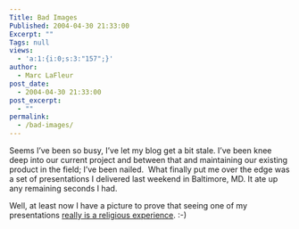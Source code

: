 ```yaml
---
Title: Bad Images
Published: 2004-04-30 21:33:00
Excerpt: ""
Tags: null
views:
  - 'a:1:{i:0;s:3:"157";}'
author:
  - Marc LaFleur
post_date:
  - 2004-04-30 21:33:00
post_excerpt:
  - ""
permalink:
  - /bad-images/
---
```

<div>
<p>Seems I&#8217;ve been so busy, I&#8217;ve let my blog get a bit stale. I&#8217;ve been knee deep into our current project and between that and maintaining our existing product in the field; I&#8217;ve been nailed. &nbsp;What finally put me over the edge was a set of presentations I delivered last weekend in Baltimore, MD. It ate up any remaining seconds I had. &nbsp;</p>
<p>Well, at least now I have a picture to prove that seeing one of my presentations <a href="http://dev.genesisfour.com/images/marclafleur_4_2004.jpg" target=_blank>really is a religious experience</a>. :-)</p></div>